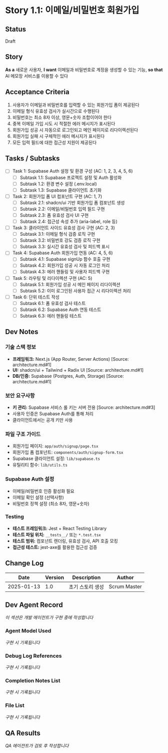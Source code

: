 # Story 1.1: 이메일/비밀번호 회원가입

## Status
Draft

## Story
**As a** 새로운 사용자,
**I want** 이메일과 비밀번호로 계정을 생성할 수 있는 기능,
**so that** AI 메모장 서비스를 이용할 수 있다

## Acceptance Criteria
1. 사용자가 이메일과 비밀번호를 입력할 수 있는 회원가입 폼이 제공된다
2. 이메일 형식 유효성 검사가 실시간으로 수행된다
3. 비밀번호는 최소 8자 이상, 영문+숫자 조합이어야 한다
4. 중복 이메일 가입 시도 시 적절한 에러 메시지가 표시된다
5. 회원가입 성공 시 자동으로 로그인되고 메인 페이지로 리다이렉션된다
6. 회원가입 실패 시 구체적인 에러 메시지가 표시된다
7. 모든 입력 필드에 대한 접근성 지원이 제공된다

## Tasks / Subtasks
- [ ] Task 1: Supabase Auth 설정 및 환경 구성 (AC: 1, 2, 3, 4, 5, 6)
  - [ ] Subtask 1.1: Supabase 프로젝트 설정 및 Auth 활성화
  - [ ] Subtask 1.2: 환경 변수 설정 (.env.local)
  - [ ] Subtask 1.3: Supabase 클라이언트 초기화
- [ ] Task 2: 회원가입 폼 UI 컴포넌트 구현 (AC: 1, 7)
  - [ ] Subtask 2.1: shadcn/ui 기반 회원가입 폼 컴포넌트 생성
  - [ ] Subtask 2.2: 이메일/비밀번호 입력 필드 구현
  - [ ] Subtask 2.3: 폼 유효성 검사 UI 구현
  - [ ] Subtask 2.4: 접근성 속성 추가 (aria-label, role 등)
- [ ] Task 3: 클라이언트 사이드 유효성 검사 구현 (AC: 2, 3)
  - [ ] Subtask 3.1: 이메일 형식 검증 로직 구현
  - [ ] Subtask 3.2: 비밀번호 강도 검증 로직 구현
  - [ ] Subtask 3.3: 실시간 유효성 검사 및 피드백 표시
- [ ] Task 4: Supabase Auth 회원가입 연동 (AC: 4, 5, 6)
  - [ ] Subtask 4.1: Supabase signUp 함수 호출 구현
  - [ ] Subtask 4.2: 회원가입 성공 시 자동 로그인 처리
  - [ ] Subtask 4.3: 에러 핸들링 및 사용자 피드백 구현
- [ ] Task 5: 라우팅 및 리다이렉션 구현 (AC: 5)
  - [ ] Subtask 5.1: 회원가입 성공 시 메인 페이지 리다이렉션
  - [ ] Subtask 5.2: 이미 로그인된 사용자 접근 시 리다이렉션 처리
- [ ] Task 6: 단위 테스트 작성
  - [ ] Subtask 6.1: 폼 유효성 검사 테스트
  - [ ] Subtask 6.2: Supabase Auth 연동 테스트
  - [ ] Subtask 6.3: 에러 핸들링 테스트

## Dev Notes

### 기술 스택 정보
- **프레임워크:** Next.js (App Router, Server Actions) [Source: architecture.md#1]
- **UI:** shadcn/ui + Tailwind + Radix UI [Source: architecture.md#1]
- **DB/인증:** Supabase (Postgres, Auth, Storage) [Source: architecture.md#1]

### 보안 요구사항
- **키 관리:** Supabase 서비스 롤 키는 서버 전용 [Source: architecture.md#3]
- 사용자 인증은 Supabase Auth를 통해 처리
- 클라이언트에서는 공개 키만 사용

### 파일 구조 가이드
- 회원가입 페이지: `app/auth/signup/page.tsx`
- 회원가입 폼 컴포넌트: `components/auth/signup-form.tsx`
- Supabase 클라이언트 설정: `lib/supabase.ts`
- 유틸리티 함수: `lib/utils.ts`

### Supabase Auth 설정
- 이메일/비밀번호 인증 활성화 필요
- 이메일 확인 설정 (선택사항)
- 비밀번호 정책 설정 (최소 8자, 영문+숫자)

### Testing
- **테스트 프레임워크:** Jest + React Testing Library
- **테스트 파일 위치:** `__tests__/` 또는 `*.test.tsx`
- **테스트 범위:** 컴포넌트 렌더링, 유효성 검사, API 호출 모킹
- **접근성 테스트:** jest-axe를 활용한 접근성 검증

## Change Log
| Date | Version | Description | Author |
|------|---------|-------------|---------|
| 2025-01-13 | 1.0 | 초기 스토리 생성 | Scrum Master |

## Dev Agent Record
*이 섹션은 개발 에이전트가 구현 중에 작성합니다*

### Agent Model Used
*구현 시 기록됩니다*

### Debug Log References
*구현 시 기록됩니다*

### Completion Notes List
*구현 시 기록됩니다*

### File List
*구현 시 기록됩니다*

## QA Results
*QA 에이전트가 검토 후 작성합니다*
